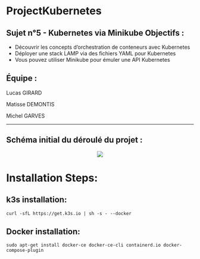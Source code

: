 # ProjectKubernetes
## Sujet n°5 - Kubernetes via Minikube Objectifs :
- Découvrir les concepts d’orchestration de conteneurs avec Kubernetes 
- Déployer une stack LAMP via des fichiers YAML pour Kubernetes 
- Vous pouvez utiliser Minikube pour émuler une API Kubernetes 

## Équipe : 

Lucas GIRARD

Matisse DEMONTIS

Michel GARVES

_________________



## Schéma initial du déroulé du projet :

<div class="pull-right"> 
<center>
<img src="https://i.ibb.co/PtmPh72/diagramme-Kubernetes.png"/>
</center>
</div>



# Installation Steps: 

## k3s installation: 

```
curl -sfL https://get.k3s.io | sh -s - --docker
```

## Docker installation:

```
sudo apt-get install docker-ce docker-ce-cli containerd.io docker-compose-plugin
```

